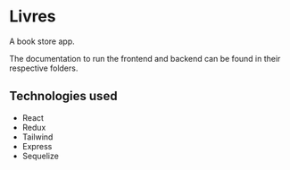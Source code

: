 # Livres

A book store app.

The documentation to run the frontend and backend can be found in their respective folders.

## Technologies used

- React
- Redux
- Tailwind
- Express
- Sequelize
